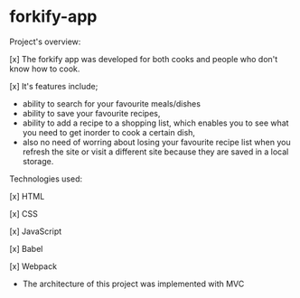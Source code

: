 # forkify-app
Project's overview:

[x] The forkify app was developed for both cooks and people who don't know how to cook.

[x] It's features include;
- ability to search for your favourite meals/dishes
- ability to save your favourite recipes,
- ability to add a recipe to a shopping list, which enables you to see what you need to get inorder to cook a certain dish,
- also no need of worring about losing your favourite recipe list when you refresh the site or visit a different site because they are saved in a local storage.

Technologies used:

[x] HTML

[x] CSS

[x] JavaScript

[x] Babel

[x] Webpack

* The architecture of this project was implemented with MVC